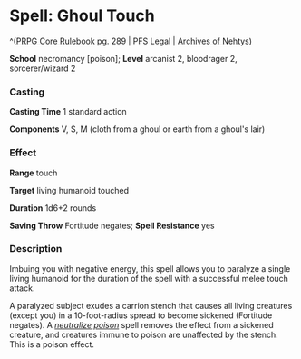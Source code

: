 # Spell: Ghoul Touch

^([PRPG Core Rulebook][ss-ghoul-touch] pg. 289 | PFS Legal | [Archives of Nehtys][sn-ghoul-touch])

**School** necromancy [poison]; **Level** arcanist 2, bloodrager 2, sorcerer/wizard 2

### Casting

**Casting Time** 1 standard action  

**Components** V, S, M (cloth from a ghoul or earth from a ghoul's lair)

### Effect

**Range** touch  

**Target** living humanoid touched  

**Duration** 1d6+2 rounds  

**Saving Throw** Fortitude negates; **Spell Resistance** yes

### Description

Imbuing you with negative energy, this spell allows you to paralyze a single living humanoid for the duration of the spell with a successful melee touch attack.  

A paralyzed subject exudes a carrion stench that causes all living creatures (except you) in a 10-foot-radius spread to become sickened (Fortitude negates). A _[neutralize poison]_ spell removes the effect from a sickened creature, and creatures immune to poison are unaffected by the stench. This is a poison effect.

[ss-ghoul-touch]: http://paizo.com/pathfinderRPG/v57
[sn-ghoul-touch]: http://www.archivesofnethys.com/SpellDisplay.aspx?ItemName=Ghoul%20Touch
[neutralize poison]: http://www.archivesofnethys.com/SpellDisplay.aspx?ItemName=neutralize%20poison